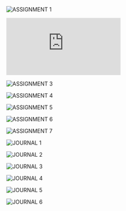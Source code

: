 ![ASSIGNMENT 1]()

![ASSIGNMENT 2](https://github.com/TTropschuh/ElectronicsWithPhil/blob/master/1-Assignment.md)

![ASSIGNMENT 3]()

![ASSIGNMENT 4]()

![ASSIGNMENT 5]()

![ASSIGNMENT 6]()

![ASSIGNMENT 7]()

![JOURNAL 1]()

![JOURNAL 2]()

![JOURNAL 3]()

![JOURNAL 4]()

![JOURNAL 5]()

![JOURNAL 6]()

